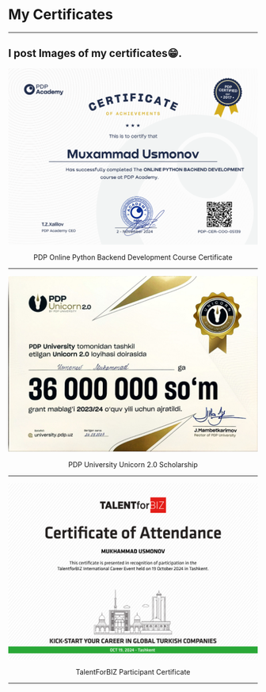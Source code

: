 # My Certificates
---
I post Images of my certificates😁.
---
![Python Backend Developer Certificate](https://github.com/ameer611/my_certificates/blob/main/MuxammadUsmonovad0dd5bc-dffe-4ec5-a3c3-3fb851bd57b1.png)
<p style="text-align:center">PDP Online Python Backend Development Course Certificate</p>

---

![Unicorn 2.0 certificate](https://github.com/ameer611/my_certificates/blob/main/Unicorn%20_2.0_certificates_page-0001.jpg)
<p style="text-align:center">PDP University Unicorn 2.0 Scholarship </p>

---

![TalentForBiz certificate](https://github.com/ameer611/my_certificates/blob/main/MUKHAMMAD%20USMONOV.jpg)
<p style="text-align:center">TalentForBIZ Participant Certificate</p>

---

